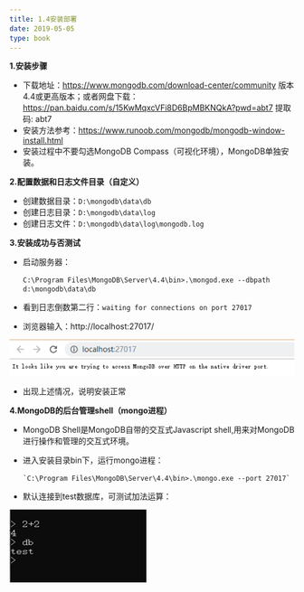 ```yaml
---
title: 1.4安装部署
date: 2019-05-05
type: book
---
```


**1.安装步骤**

- 下载地址：https://www.mongodb.com/download-center/community  版本4.4或更高版本；或者网盘下载：https://pan.baidu.com/s/15KwMqxcVFi8D6BpMBKNQkA?pwd=abt7 提取码: abt7
- 安装方法参考：https://www.runoob.com/mongodb/mongodb-window-install.html
- 安装过程中不要勾选MongoDB Compass（可视化环境），MongoDB单独安装。

**2.配置数据和日志文件目录（自定义）**

- 创建数据目录：`D:\mongodb\data\db`
- 创建日志目录：`D:\mongodb\data\log`
- 创建日志文件：`D:\mongodb\data\log\mongodb.log`

**3.安装成功与否测试**

- 启动服务器：

  ```
  C:\Program Files\MongoDB\Server\4.4\bin>.\mongod.exe --dbpath d:\mongodb\data\db
  ```

- 看到日志倒数第二行：`waiting for connections on port 27017`
- 浏览器输入：http://localhost:27017/

![1.4-1](images/1.4-1.png)

- 出现上述情况，说明安装正常

**4.MongoDB的后台管理shell（mongo进程）**

- MongoDB Shell是MongoDB自带的交互式Javascript shell,用来对MongoDB进行操作和管理的交互式环境。
- 进入安装目录bin下，运行mongo进程：
  ```
  `C:\Program Files\MongoDB\Server\4.4\bin>.\mongo.exe --port 27017`
  ```
  
- 默认连接到test数据库，可测试加法运算：

![1.4-2](images/1.4-2.png)

